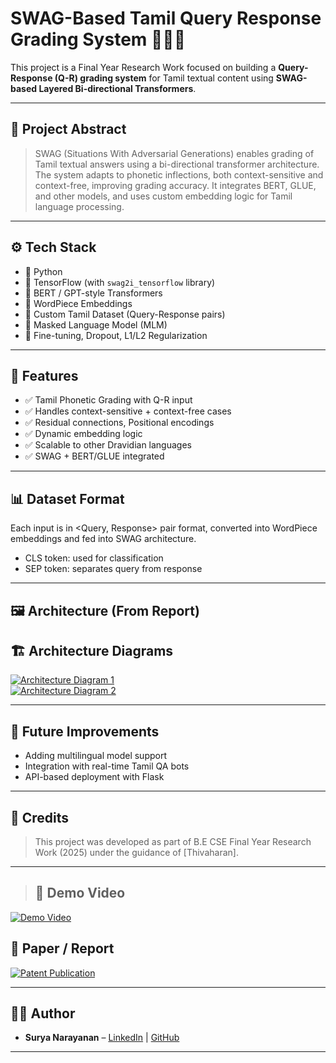 # SWAG-Based Tamil Query Response Grading System 🧠🇮🇳

This project is a Final Year Research Work focused on building a **Query-Response (Q-R) grading system** for Tamil textual content using **SWAG-based Layered Bi-directional Transformers**.

---

## 🧠 Project Abstract

> SWAG (Situations With Adversarial Generations) enables grading of Tamil textual answers using a bi-directional transformer architecture. The system adapts to phonetic inflections, both context-sensitive and context-free, improving grading accuracy. It integrates BERT, GLUE, and other models, and uses custom embedding logic for Tamil language processing.

---

## ⚙️ Tech Stack

- 🔹 Python
- 🔹 TensorFlow (with `swag2i_tensorflow` library)
- 🔹 BERT / GPT-style Transformers
- 🔹 WordPiece Embeddings
- 🔹 Custom Tamil Dataset (Query-Response pairs)
- 🔹 Masked Language Model (MLM)
- 🔹 Fine-tuning, Dropout, L1/L2 Regularization

---

## 🔬 Features

- ✅ Tamil Phonetic Grading with Q-R input
- ✅ Handles context-sensitive + context-free cases
- ✅ Residual connections, Positional encodings
- ✅ Dynamic embedding logic
- ✅ Scalable to other Dravidian languages
- ✅ SWAG + BERT/GLUE integrated

---

## 📊 Dataset Format

Each input is in <Query, Response> pair format, converted into WordPiece embeddings and fed into SWAG architecture.

- CLS token: used for classification  
- SEP token: separates query from response

---

## 🖼 Architecture (From Report)

## 🏗️ Architecture Diagrams
[![Architecture Diagram 1](https://img.shields.io/badge/Architecture%20Diagram%201-view%20on%20Drive-blue?style=for-the-badge&logo=google-drive)](https://drive.google.com/file/d/1kPN-YbF-bT19FOGwxsJKGKaw5MdShzUf/view?usp=drive_link)  
[![Architecture Diagram 2](https://img.shields.io/badge/Architecture%20Diagram%202-view%20on%20Drive-blue?style=for-the-badge&logo=google-drive)](https://drive.google.com/file/d/10TSaNKWlw8r31FE3njhQvmz3NyI1w4xP/view?usp=drive_link)

---

## 🔎 Future Improvements

- Adding multilingual model support  
- Integration with real-time Tamil QA bots  
- API-based deployment with Flask  

---

## 🙌 Credits

> This project was developed as part of B.E CSE Final Year Research Work (2025) under the guidance of [Thivaharan].

---
>## 🎥 Demo Video  
[![Demo Video](https://img.shields.io/badge/Demo%20Video-view%20on%20Drive-red?style=for-the-badge&logo=google-drive)](https://drive.google.com/file/d/1G099bz2vhskxDhVxSvC8bQOJqq-TxRbH/view?usp=drive_link)

## 📄 Paper / Report
[![Patent Publication](https://img.shields.io/badge/Patent%20Publication-view%20on%20Drive-green?style=for-the-badge&logo=google-drive)](https://drive.google.com/file/d/1EuzM8frbSM9_psxXouDCEaNt1WkMV-kq/view?usp=drive_link)

---

## 👨‍💻 Author

- **Surya Narayanan** – [LinkedIn]([https://linkedin.com/in/Sur](https://www.linkedin.com/in/surya-narayanan-590357242?utm_source=share&utm_campaign=share_via&utm_content=profile&utm_medium=ios_app)) | [GitHub](https://github.com/suryanarayanan20)

---
